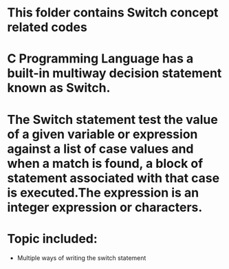 # This folder contains Switch concept related codes

# C Programming Language has a built-in multiway decision statement known as Switch.

# The Switch statement test the value of a given variable or expression against a list of case values and when a match is found, a block of statement associated with that case is executed.The expression is an integer expression or characters. 

# Topic included:
- Multiple ways of writing the switch statement 